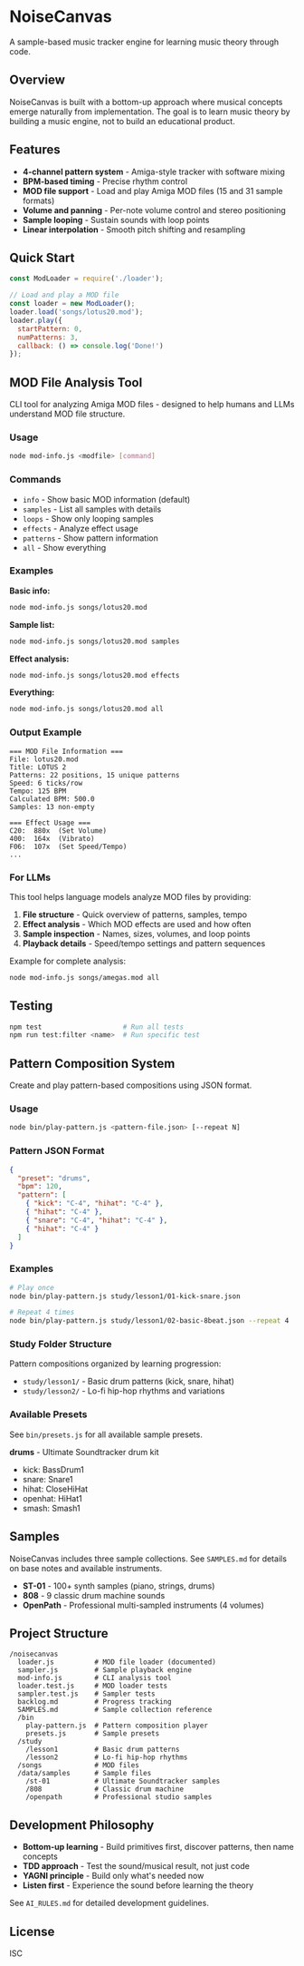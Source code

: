# NoiseCanvas

A sample-based music tracker engine for learning music theory through code.

## Overview

NoiseCanvas is built with a bottom-up approach where musical concepts emerge naturally from implementation. The goal is to learn music theory by building a music engine, not to build an educational product.

## Features

- **4-channel pattern system** - Amiga-style tracker with software mixing
- **BPM-based timing** - Precise rhythm control
- **MOD file support** - Load and play Amiga MOD files (15 and 31 sample formats)
- **Volume and panning** - Per-note volume control and stereo positioning
- **Sample looping** - Sustain sounds with loop points
- **Linear interpolation** - Smooth pitch shifting and resampling

## Quick Start

```javascript
const ModLoader = require('./loader');

// Load and play a MOD file
const loader = new ModLoader();
loader.load('songs/lotus20.mod');
loader.play({
  startPattern: 0,
  numPatterns: 3,
  callback: () => console.log('Done!')
});
```

## MOD File Analysis Tool

CLI tool for analyzing Amiga MOD files - designed to help humans and LLMs understand MOD file structure.

### Usage

```bash
node mod-info.js <modfile> [command]
```

### Commands

- `info` - Show basic MOD information (default)
- `samples` - List all samples with details
- `loops` - Show only looping samples
- `effects` - Analyze effect usage
- `patterns` - Show pattern information
- `all` - Show everything

### Examples

**Basic info:**
```bash
node mod-info.js songs/lotus20.mod
```

**Sample list:**
```bash
node mod-info.js songs/lotus20.mod samples
```

**Effect analysis:**
```bash
node mod-info.js songs/lotus20.mod effects
```

**Everything:**
```bash
node mod-info.js songs/lotus20.mod all
```

### Output Example

```
=== MOD File Information ===
File: lotus20.mod
Title: LOTUS 2
Patterns: 22 positions, 15 unique patterns
Speed: 6 ticks/row
Tempo: 125 BPM
Calculated BPM: 500.0
Samples: 13 non-empty

=== Effect Usage ===
C20:  880x  (Set Volume)
400:  164x  (Vibrato)
F06:  107x  (Set Speed/Tempo)
...
```

### For LLMs

This tool helps language models analyze MOD files by providing:

1. **File structure** - Quick overview of patterns, samples, tempo
2. **Effect analysis** - Which MOD effects are used and how often
3. **Sample inspection** - Names, sizes, volumes, and loop points
4. **Playback details** - Speed/tempo settings and pattern sequences

Example for complete analysis:
```bash
node mod-info.js songs/amegas.mod all
```

## Testing

```bash
npm test                    # Run all tests
npm run test:filter <name>  # Run specific test
```

## Pattern Composition System

Create and play pattern-based compositions using JSON format.

### Usage

```bash
node bin/play-pattern.js <pattern-file.json> [--repeat N]
```

### Pattern JSON Format

```json
{
  "preset": "drums",
  "bpm": 120,
  "pattern": [
    { "kick": "C-4", "hihat": "C-4" },
    { "hihat": "C-4" },
    { "snare": "C-4", "hihat": "C-4" },
    { "hihat": "C-4" }
  ]
}
```

### Examples

```bash
# Play once
node bin/play-pattern.js study/lesson1/01-kick-snare.json

# Repeat 4 times
node bin/play-pattern.js study/lesson1/02-basic-8beat.json --repeat 4
```

### Study Folder Structure

Pattern compositions organized by learning progression:

- `study/lesson1/` - Basic drum patterns (kick, snare, hihat)
- `study/lesson2/` - Lo-fi hip-hop rhythms and variations

### Available Presets

See `bin/presets.js` for all available sample presets.

**drums** - Ultimate Soundtracker drum kit
- kick: BassDrum1
- snare: Snare1
- hihat: CloseHiHat
- openhat: HiHat1
- smash: Smash1

## Samples

NoiseCanvas includes three sample collections. See `SAMPLES.md` for details on base notes and available instruments.

- **ST-01** - 100+ synth samples (piano, strings, drums)
- **808** - 9 classic drum machine sounds
- **OpenPath** - Professional multi-sampled instruments (4 volumes)

## Project Structure

```
/noisecanvas
  loader.js          # MOD file loader (documented)
  sampler.js         # Sample playback engine
  mod-info.js        # CLI analysis tool
  loader.test.js     # MOD loader tests
  sampler.test.js    # Sampler tests
  backlog.md         # Progress tracking
  SAMPLES.md         # Sample collection reference
  /bin
    play-pattern.js  # Pattern composition player
    presets.js       # Sample presets
  /study
    /lesson1         # Basic drum patterns
    /lesson2         # Lo-fi hip-hop rhythms
  /songs             # MOD files
  /data/samples      # Sample files
    /st-01           # Ultimate Soundtracker samples
    /808             # Classic drum machine
    /openpath        # Professional studio samples
```

## Development Philosophy

- **Bottom-up learning** - Build primitives first, discover patterns, then name concepts
- **TDD approach** - Test the sound/musical result, not just code
- **YAGNI principle** - Build only what's needed now
- **Listen first** - Experience the sound before learning the theory

See `AI_RULES.md` for detailed development guidelines.

## License

ISC
